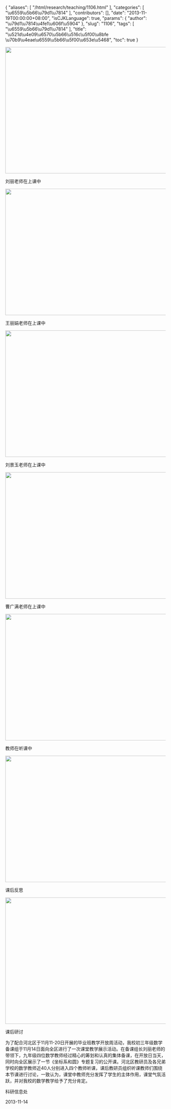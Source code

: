 {
    "aliases": [
        "/html/research/teaching/1106.html"
    ],
    "categories": [
        "\u6559\u5b66\u79d1\u7814"
    ],
    "contributors": [],
    "date": "2013-11-19T00:00:00+08:00",
    "isCJKLanguage": true,
    "params": {
        "author": "\u79d1\u7814\u4fe1\u606f\u5904"
    },
    "slug": "1106",
    "tags": [
        "\u6559\u5b66\u79d1\u7814"
    ],
    "title": "\u521d\u4e09\u6570\u5b66\u516c\u5f00\u8bfe \u70b9\u4eae\u6559\u5b66\u5f00\u653e\u5468",
    "toc": true
}


<img
    src="http://www.tfls.cn/images/131119/1-13111915430UK.JPG"
    style="display:block;margin-left:auto;margin-right:auto;"
    decoding="async"
    fetchpriority="auto"
    loading="lazy"
    height="397"
    width="600"
/>




刘丽老师在上课中





<img
    src="http://www.tfls.cn/images/131119/1-13111915430U56.JPG"
    style="display:block;margin-left:auto;margin-right:auto;"
    decoding="async"
    fetchpriority="auto"
    loading="lazy"
    height="397"
    width="600"
/>




王丽娟老师在上课中





<img
    src="http://www.tfls.cn/images/131119/1-131119154306228.JPG"
    style="display:block;margin-left:auto;margin-right:auto;"
    decoding="async"
    fetchpriority="auto"
    loading="lazy"
    height="397"
    width="600"
/>




刘景玉老师在上课中





<img
    src="https://cdn.tfls.online/mirror/full/6da64e123f5ab51cfacc571ba5547cf3e7df74d2.jpg"
    style="display:block;margin-left:auto;margin-right:auto;"
    decoding="async"
    fetchpriority="auto"
    loading="lazy"
    height="397"
    width="600"
/>




曹广满老师在上课中





<img
    src="https://cdn.tfls.online/mirror/full/b335c3f9098a208723dcded366de02ce3c165ce7.jpg"
    style="display:block;margin-left:auto;margin-right:auto;"
    decoding="async"
    fetchpriority="auto"
    loading="lazy"
    height="397"
    width="600"
/>




教师在听课中





<img
    src="https://cdn.tfls.online/mirror/full/4df06279fd7e1baaa754b92092b940f03fe8a21c.jpg"
    style="display:block;margin-left:auto;margin-right:auto;"
    decoding="async"
    fetchpriority="auto"
    loading="lazy"
    height="397"
    width="600"
/>




课后反思





<img
    src="https://cdn.tfls.online/mirror/full/1afd667bcbf5d3c24519ac2a0f2f9dc8ea8aa917.jpg"
    style="display:block;margin-left:auto;margin-right:auto;"
    decoding="async"
    fetchpriority="auto"
    loading="lazy"
    height="397"
    width="600"
/>




课后研讨




为了配合河北区于11月11-20日开展的毕业班教学开放周活动，我校初三年级数学备课组于11月14日面向全区进行了一次课堂教学展示活动。在备课组长刘丽老师的带领下，九年级四位数学教师经过精心的筹划和认真的集体备课，在开放日当天，同时向全区展示了一节《坐标系和圆》专题复习的公开课。河北区教研员及各兄弟学校的数学教师近40人分别进入四个教师听课，课后教研员组织听课教师们围绕本节课进行讨论，一致认为，课堂中教师充分发挥了学生的主体作用，课堂气氛活跃，并对我校的数学教学给予了充分肯定。









科研信息处




2013-11-14





  



